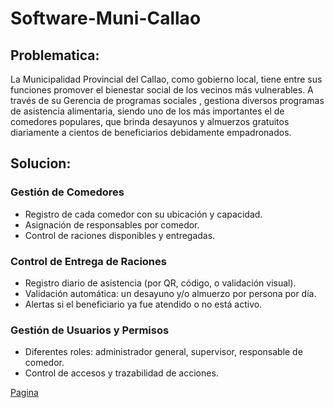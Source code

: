 # Software-Muni-Callao
## Problematica:
La Municipalidad Provincial del Callao, como gobierno local, tiene entre sus funciones promover el bienestar social de los vecinos más vulnerables. A través de su Gerencia de programas sociales , gestiona diversos programas de asistencia alimentaria, siendo uno de los más importantes el de comedores populares, que brinda desayunos y almuerzos gratuitos diariamente a cientos de beneficiarios debidamente empadronados.

## Solucion:
### **Gestión de Comedores**
- Registro de cada comedor con su ubicación y capacidad.
- Asignación de responsables por comedor.
- Control de raciones disponibles y entregadas.
### **Control de Entrega de Raciones**
- Registro diario de asistencia (por QR, código, o validación visual).
- Validación automática: un desayuno y/o almuerzo por persona por día.
- Alertas si el beneficiario ya fue atendido o no está activo.
### **Gestión de Usuarios y Permisos**
- Diferentes roles: administrador general, supervisor, responsable de comedor.
- Control de accesos y trazabilidad de acciones.

<a href="https://ruizjpaul.github.io/Software-Muni-Callao/Index_Principal">Pagina</a>
